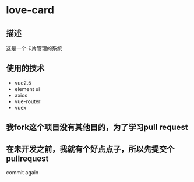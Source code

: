 # love-card

## 描述
这是一个卡片管理的系统
## 使用的技术
* vue2.5
* element ui
* axios
* vue-router
* vuex


## 我fork这个项目没有其他目的，为了学习pull request

## 在未开发之前，我就有个好点点子，所以先提交个pullrequest
 commit again
